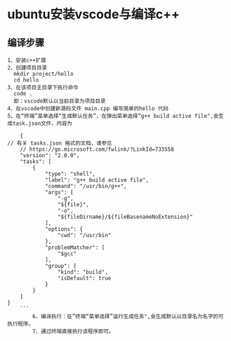 # ubuntu安装vscode与编译c++

## 编译步骤
    
    1、安装c++扩展
    2、创建项目目录
      mkdir project/hello
      cd hello
    3、在该项目主目录下执行命令
      code .
      即：vscode默认以当前目录为项目目录
    4、在vscode中创建新源码文件 main.cpp 编写简单的hello 代码
    5、在“终端”菜单选择“生成默认任务”，在弹出菜单选择“g++ build active file",会生成task.json文件，内容为
    
```
    {
// 有关 tasks.json 格式的文档，请参见
    // https://go.microsoft.com/fwlink/?LinkId=733558
    "version": "2.0.0",
    "tasks": [
        {
            "type": "shell",
            "label": "g++ build active file",
            "command": "/usr/bin/g++",
            "args": [
                "-g",
                "${file}",
                "-o",
                "${fileDirname}/${fileBasenameNoExtension}"
            ],
            "options": {
                "cwd": "/usr/bin"
            },
            "problemMatcher": [
                "$gcc"
            ],
            "group": {
                "kind": "build",
                "isDefault": true
            }
        }
    ]
}
    ```
        6、编译执行：在”终端“菜单选择”运行生成任务",会生成默认以目录名为名字的可执行程序。
        7、通过终端直接执行该程序即可。
